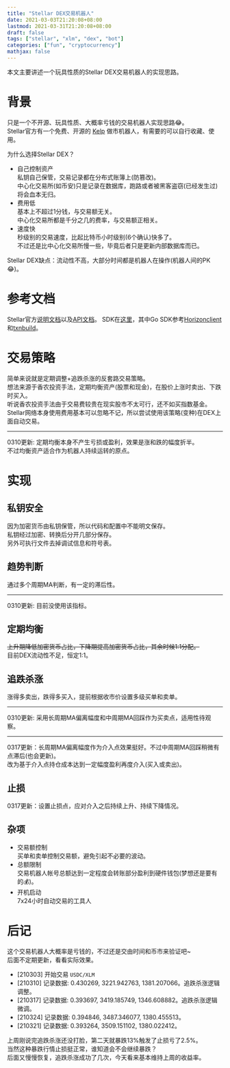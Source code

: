 ```yaml
---
title: "Stellar DEX交易机器人"
date: 2021-03-03T21:20:08+08:00
lastmod: 2021-03-31T21:20:08+08:00
draft: false
tags: ["stellar", "xlm", "dex", "bot"]
categories: ["fun", "cryptocurrency"]
mathjax: false
---
```


本文主要讲述一个玩具性质的Stellar DEX交易机器人的实现思路。  
<!--more-->

# 背景
只是一个不开源、玩具性质、大概率亏钱的交易机器人实现思路:joy:。  
Stellar官方有一个免费、开源的 [Kelp](https://github.com/stellar/kelp) 做市机器人，有需要的可以自行收藏、使用。  

为什么选择Stellar DEX？  
- 自己控制资产  
  私钥自己保管，交易记录都在分布式账簿上(防篡改)。  
  中心化交易所(如币安)只是记录在数据库，跑路或者被黑客盗窃(已经发生过)将会血本无归。  
- 费用低  
  基本上不超过1分钱，与交易额无关。  
  中心化交易所都是千分之几的费率，与交易额正相关。  
- 速度快  
  秒级别的交易速度，比起比特币小时级别(6个确认)快多了。  
  不过还是比中心化交易所慢一些，毕竟后者只是更新内部数据库而已。  

Stellar DEX缺点：流动性不高，大部分时间都是机器人在操作(机器人间的PK:joy:)。  

# 参考文档
Stellar官方[说明文档](https://developers.stellar.org/docs)以及[API文档](https://developers.stellar.org/api)。
SDK在[这里](https://developers.stellar.org/docs/software-and-sdks)，其中Go SDK参考[Horizonclient](https://pkg.go.dev/github.com/stellar/go/clients/horizonclient)和[txnbuild](https://pkg.go.dev/github.com/stellar/go/txnbuild)。  

# 交易策略
简单来说就是定期调整+追跌杀涨的反套路交易策略。  
想法来源于香农投资手法，定期均衡资产(股票和现金)，在股价上涨时卖出、下跌时买入。  
听说香农投资手法由于交易费较贵在现实股市不太可行，还不如买指数基金。  
Stellar网络本身使用费用基本可以忽略不记，所以尝试使用该策略(变种)在DEX上面自动交易。  

-----
0310更新: 定期均衡本身不产生亏损或盈利，效果是涨和跌的幅度折半。  
不过均衡资产适合作为机器人持续运转的原点。  

# 实现
## 私钥安全
因为加密货币由私钥保管，所以代码和配置中不能明文保存。  
私钥经过加密、转换后分开几部分保存。  
另外可执行文件去掉调试信息和符号表。  

## 趋势判断
通过多个周期MA判断，有一定的滞后性。  

-----
0310更新: 目前没使用该指标。  

## 定期均衡
~~上升期降低加密货币占比，下降期提高加密货币占比，其余时候1:1分配。~~   
目前DEX流动性不足，恒定1:1。  

## 追跌杀涨
涨得多卖出，跌得多买入，提前根据收市价设置多级买单和卖单。  

-----
0310更新: 采用长周期MA偏离幅度和中周期MA回踩作为买卖点，适用性待观察。  

-----
0317更新：长周期MA偏离幅度作为介入点效果挺好。不过中周期MA回踩稍微有点滞后(也会更新)。  
改为基于介入点持仓成本达到一定幅度盈利再度介入(买入或卖出)。  

## 止损
0317更新：设置止损点，应对介入之后持续上升、持续下降情况。  

## 杂项
- 交易额控制  
  买单和卖单控制交易额，避免引起不必要的波动。  
- 总额限制  
  交易机器人帐号总额达到一定程度会转账部分盈利到硬件钱包(梦想还是要有的:moneybag:)。  
- 开机启动  
  7x24小时自动交易的工具人  

# 后记
这个交易机器人大概率是亏钱的，不过还是交由时间和币市来验证吧~  
后面不定期更新，看看实际效果。  
- [210303] 开始交易 `USDC/XLM`  
- [210310] 记录数据: 0.430269, 3221.942763, 1381.207066。追跌杀涨逻辑调整。  
- [210317] 记录数据: 0.393697, 3419.185749, 1346.608882。追跌杀涨逻辑微调。  
- [210324] 记录数据: 0.394846, 3487.346077, 1380.455513。  
- [210321] 记录数据: 0.393264, 3509.151102, 1380.022412。  

上周刚说完追跌杀涨还没打脸，第二天就暴跌13%触发了止损亏了2.5%。  
当然这种暴跌行情止损挺正常，谁知道会不会继续暴跌？  
后面又慢慢恢复，追跌杀涨成功了几次，今天看来基本维持上周的收益率。  


